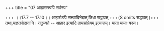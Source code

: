 +++
title = "07 आहारस्त्वपि सर्वस्य"

+++
।।17.7 -- 17.10।। आहारोऽपि सत्त्वादिभेदात् त्रिधा श्रद्धावत् +++(S omits
श्रद्धावत् )+++ तथा,यज्ञतपोदानानि। तदुच्यते -- आहार इत्यादि तामसप्रियम्
इत्यन्तम्। याता यामाः यस्य।
